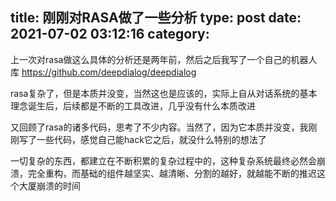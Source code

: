 title: 刚刚对RASA做了一些分析
type: post
date: 2021-07-02 03:12:16
category: 
---

上一次对rasa做这么具体的分析还是两年前，然后之后我写了一个自己的机器人库 https://github.com/deepdialog/deepdialog

rasa复杂了，但是本质并没变，当然这也是应该的，实际上自从对话系统的基本理念诞生后，后续都是不断的工具改进，几乎没有什么本质改进

又回顾了rasa的诸多代码，思考了不少内容。当然了，因为它本质并没变，我刚刚写了一些代码，感觉自己能hack它之后，就没什么特别的想法了

一切复杂的东西，都建立在不断积累的复杂过程中的，这种复杂系统最终必然会崩溃，完全重构，而基础的组件越坚实、越清晰、分割的越好，就越能不断的推迟这个大厦崩溃的时间